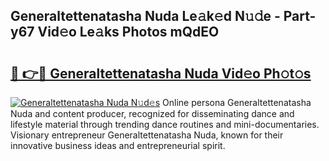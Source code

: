 ## Generaltettenatasha Nuda Le𝚊k𝚎d N𝚞𝚍e - Part-y67 Vid𝚎o Le𝚊ks Photos mQdEO

# <h2><a href="http://fbezly.evod.top/?m=Generaltettenatasha+Nuda">🔗 👉🔴 Generaltettenatasha Nuda Vid𝚎o Ph𝚘t𝚘s</a></h2>

[![Generaltettenatasha Nuda N𝚞d𝚎s](https://i.imgur.com/8V9OHl7.gif)](http://fbezly.evod.top/?m=Generaltettenatasha+Nuda)
Online persona Generaltettenatasha Nuda and content producer, recognized for disseminating dance and lifestyle material through trending dance routines and mini-documentaries. Visionary entrepreneur Generaltettenatasha Nuda, known for their innovative business ideas and entrepreneurial spirit. 
